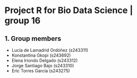 # Project R for Bio Data Science | group 16 

## 1. Group members 
* Lucía de Lamadrid Ordóñez (s243311)
* Konstantina Gkopi (s243692)
* Elena Iriondo Delgado (s243312)
* Jorge Santiago Bajo (s243310)
* Eric Torres García (s243275)
